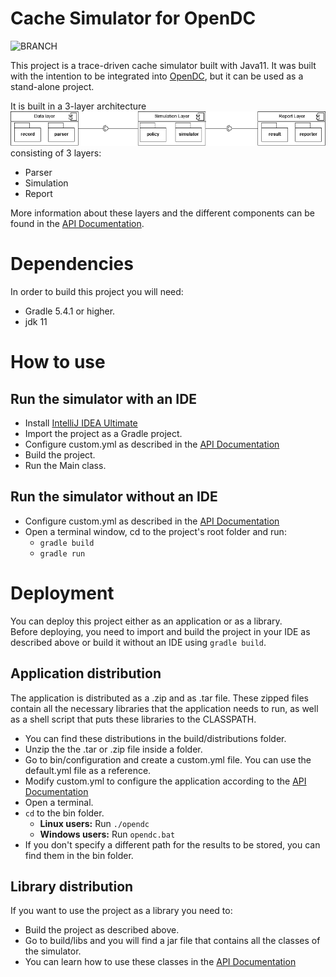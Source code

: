 # Cache Simulator for OpenDC
![BRANCH](https://gitlab.ewi.tudelft.nl/cse2000-software-project/2019-2020-q4/cluster-12/opendc/opendc/badges/master/coverage.svg)

This project is a trace-driven cache simulator built with Java11. It was built with the intention to be integrated into [OpenDC](https://opendc.org/), but it can be used as a stand-alone project.
 
It is built in a 3-layer architecture
![architecture](images/architecture.png)
consisting of 3 layers:
- Parser
- Simulation
- Report  

More information about these layers and the different components can be found in the  [API Documentation](documentation/api_documentation).

# Dependencies
In order to build this project you will need:
- Gradle 5.4.1 or higher.
- jdk 11

# How to use 

## Run the simulator with an IDE
- Install [IntelliJ IDEA Ultimate](https://www.jetbrains.com/idea/)
- Import the project as a Gradle project.
- Configure custom.yml as described in the [API Documentation](documentation/api_documentation)
- Build the project.
- Run the Main class.  

## Run the simulator without an IDE
* Configure custom.yml as described in the [API Documentation](documentation/api_documentation)
* Open a terminal window, cd to the project's root folder and run: 
  - ``` gradle build ```
  - ``` gradle run ```
  
# Deployment
You can deploy this project either as an application or as a library.  
Before deploying, you need to import and build the project in your IDE as described above or build it without an IDE using ``` gradle build ```. 
 
## Application distribution
The application is distributed as a .zip and as .tar file. These zipped files contain all the necessary libraries that the application needs to run, as well as a shell script that puts these libraries to the CLASSPATH. 
- You can find these distributions in the build/distributions folder.  
- Unzip the the .tar or .zip file inside a folder.
- Go to bin/configuration and create a custom.yml file. You can use the default.yml file as a reference.
- Modify custom.yml to configure the application according to the [API Documentation](documentation/api_documentation)
- Open a terminal.
- ```cd``` to the bin folder.
  - **Linux users:** Run ```./opendc```
  - **Windows users:** Run ```opendc.bat```
- If you don't specify a different path for the results to be stored, you can find them in the bin folder.

## Library distribution
If you want to use the project as a library you need to:
- Build the project as described above.
- Go to build/libs and you will find a jar file that contains all the classes of the simulator. 
- You can learn how to use these classes in the [API Documentation](documentation/api_documentation) 